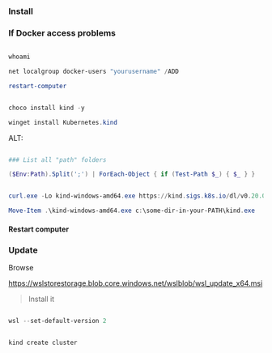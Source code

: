 ### Install

### If Docker access problems 

```powershell

whoami

net localgroup docker-users "yourusername" /ADD

restart-computer

```

```powershell

choco install kind -y

winget install Kubernetes.kind

```

ALT:

```powershell

### List all "path" folders

($Env:Path).Split(';') | ForEach-Object { if (Test-Path $_) { $_ } }


```

```powershell

curl.exe -Lo kind-windows-amd64.exe https://kind.sigs.k8s.io/dl/v0.20.0/kind-windows-amd64

Move-Item .\kind-windows-amd64.exe c:\some-dir-in-your-PATH\kind.exe

```
#### Restart computer


### Update

Browse

https://wslstorestorage.blob.core.windows.net/wslblob/wsl_update_x64.msi

> Install it

```powershell

wsl --set-default-version 2

```


```powershell

kind create cluster


```